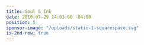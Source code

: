 ```yaml
---
title: Soul & Ink
date: 2016-07-29 14:03:00 -04:00
position: 5
sponsor-image: "/uploads/static-1-squarespace.svg"
is-2nd-row: true
---
```


